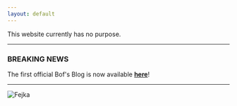 ```yaml
---
layout: default
---
```


This website currently has no purpose.

---
### BREAKING NEWS

The first official Bof's Blog is now available [**here**](https://www.owenboffey.com/blog)!

---

<img src="https://owenbof.github.io/cdn/Fejka.png" alt="Fejka">

</video>
